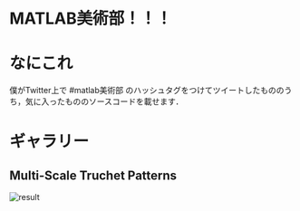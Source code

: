 # MATLAB美術部！！！
# なにこれ
僕がTwitter上で #matlab美術部 のハッシュタグをつけてツイートしたもののうち，気に入ったもののソースコードを載せます．

# ギャラリー

## Multi-Scale Truchet Patterns
![result](https://user-images.githubusercontent.com/48379338/122651517-5953ae80-d174-11eb-952d-292e07f46abc.png)
